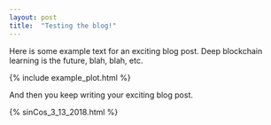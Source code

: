 ```yaml
---
layout: post
title:  "Testing the blog!"
---
```


Here is some example text for an exciting blog post. Deep blockchain learning is the future, blah, blah, etc.

{% include example_plot.html %}

And then you keep writing your exciting blog post.

{% sinCos_3_13_2018.html %}
